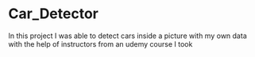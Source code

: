 # Car_Detector

In this project I was able to detect cars inside a picture with my own data with the help of instructors from an udemy course I took
